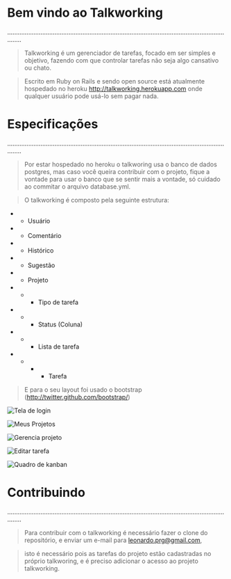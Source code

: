 Bem vindo ao Talkworking
========================
....................................................................................................................................

>Talkworking é um gerenciador de tarefas, focado em ser simples e objetivo, fazendo com que controlar tarefas não seja algo cansativo ou chato.

>Escrito em Ruby on Rails e sendo open source está atualmente hospedado no heroku http://talkworking.herokuapp.com onde qualquer usuário pode usá-lo sem pagar nada.

Especificações
==============
....................................................................................................................................

> Por estar hospedado no heroku o talkworing usa o banco de dados postgres,  mas caso você queira contribuir com o projeto, fique a vontade para usar o banco que se sentir  mais a vontade, só cuidado ao commitar o arquivo database.yml.


> O talkworking é composto pela seguinte estrutura:

* - Usuário
* - Comentário
* - Histórico
* - Sugestão
* - Projeto
* - - Tipo de tarefa
* - - Status (Coluna)
* - - Lista de tarefa
* - - - Tarefa

> E para o seu layout foi usado o bootstrap (http://twitter.github.com/bootstrap/)

![Tela de login](https://raw.github.com/leonardoprg/talkworking/master/public/talkworking/login.png)

![Meus Projetos](https://raw.github.com/leonardoprg/talkworking/master/public/talkworking/projetos.png)

![Gerencia projeto](https://raw.github.com/leonardoprg/talkworking/master/public/talkworking/show_projeto.png)

![Editar tarefa](https://raw.github.com/leonardoprg/talkworking/master/public/talkworking/edit_tarefa.png)

![Quadro de kanban](https://raw.github.com/leonardoprg/talkworking/master/public/talkworking/kanban.png)

Contribuindo
============
....................................................................................................................................

> Para contribuir com o talkworking é necessário fazer o clone do repositório, e enviar um e-mail para leonardo.prg@gmail.com,

> isto é necessário pois as tarefas do projeto estão cadastradas no próprio talkworing, e é preciso adicionar o acesso ao projeto talkworking.
